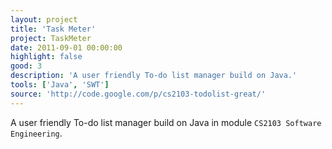 ```yaml
---
layout: project
title: 'Task Meter'
project: TaskMeter
date: 2011-09-01 00:00:00
highlight: false
good: 3
description: 'A user friendly To-do list manager build on Java.'
tools: ['Java', 'SWT']
source: 'http://code.google.com/p/cs2103-todolist-great/'
---
```


A user friendly To-do list manager build on Java in module `CS2103 Software Engineering`.
